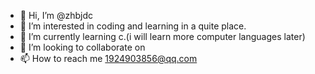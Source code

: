 - 👋 Hi, I’m @zhbjdc
- 👀 I’m interested in coding and learning in a quite place.
- 🌱 I’m currently learning c.(i will learn more computer languages later)
- 💞️ I’m looking to collaborate on 
- 📫 How to reach me 1924903856@qq.com

<!---
zhbjdc/zhbjdc is a ✨ special ✨ repository because its `README.md` (this file) appears on your GitHub profile.
You can click the Preview link to take a look at your changes.
--->
